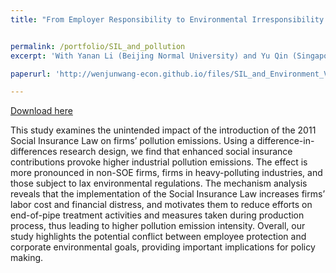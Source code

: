 ```yaml
---
title: "From Employer Responsibility to Environmental Irresponsibility: Unintended Effects of Social Insurance Law on Pollution Emissions"


permalink: /portfolio/SIL_and_pollution
excerpt: 'With Yanan Li (Beijing Normal University) and Yu Qin (Singapore National University)'

paperurl: 'http://wenjunwang-econ.github.io/files/SIL_and_Environment_V35_GitHub.pdf'

---
```

[Download here](http://wenjunwang-econ.github.io/files/SIL_and_Environment_V35_GitHub.pdf)

This study examines the unintended impact of the introduction of the 2011 Social Insurance Law on firms’ pollution emissions. Using a difference-in-differences research design, we find that enhanced social insurance contributions provoke higher industrial pollution emissions. The effect is more pronounced in non-SOE firms, firms in heavy-polluting industries, and those subject to lax environmental regulations. The mechanism analysis reveals that the implementation of the Social Insurance Law increases firms’ labor cost and financial distress, and motivates them to reduce efforts on end-of-pipe treatment activities and measures taken during production process, thus leading to higher pollution emission intensity. Overall, our study highlights the potential conflict between employee protection and corporate environmental goals, providing important implications for policy making.
